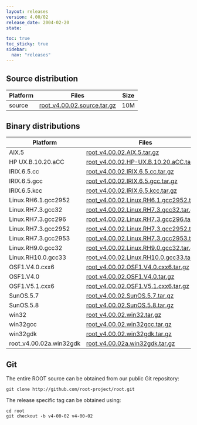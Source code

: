 ```yaml
---
layout: releases
version: 4.00/02
release_date: 2004-02-20
state:

toc: true
toc_sticky: true
sidebar:
  nav: "releases"
---
```



## Source distribution

| Platform       | Files | Size |
|-----------|-------|-----|
| source | [root_v4.00.02.source.tar.gz](https://root.cern.ch/download/root_v4.00.02.source.tar.gz) |  10M |


## Binary distributions

| Platform       | Files | Size |
|-----------|-------|-----|
| AIX.5 | [root_v4.00.02.AIX.5.tar.gz](https://root.cern.ch/download/root_v4.00.02.AIX.5.tar.gz) |  19M |
| HP UX.B.10.20.aCC | [root_v4.00.02.HP-UX.B.10.20.aCC.tar.gz](https://root.cern.ch/download/root_v4.00.02.HP-UX.B.10.20.aCC.tar.gz) |  22M |
| IRIX.6.5.cc | [root_v4.00.02.IRIX.6.5.cc.tar.gz](https://root.cern.ch/download/root_v4.00.02.IRIX.6.5.cc.tar.gz) |  19M |
| IRIX.6.5.gcc | [root_v4.00.02.IRIX.6.5.gcc.tar.gz](https://root.cern.ch/download/root_v4.00.02.IRIX.6.5.gcc.tar.gz) |  20M |
| IRIX.6.5.kcc | [root_v4.00.02.IRIX.6.5.kcc.tar.gz](https://root.cern.ch/download/root_v4.00.02.IRIX.6.5.kcc.tar.gz) |  18M |
| Linux.RH6.1.gcc2952 | [root_v4.00.02.Linux.RH6.1.gcc2952.tar.gz](https://root.cern.ch/download/root_v4.00.02.Linux.RH6.1.gcc2952.tar.gz) |  17M |
| Linux.RH7.3.gcc32 | [root_v4.00.02.Linux.RH7.3.gcc32.tar.gz](https://root.cern.ch/download/root_v4.00.02.Linux.RH7.3.gcc32.tar.gz) |  16M |
| Linux.RH7.3.gcc296 | [root_v4.00.02.Linux.RH7.3.gcc296.tar.gz](https://root.cern.ch/download/root_v4.00.02.Linux.RH7.3.gcc296.tar.gz) |  18M |
| Linux.RH7.3.gcc2952 | [root_v4.00.02.Linux.RH7.3.gcc2952.tar.gz](https://root.cern.ch/download/root_v4.00.02.Linux.RH7.3.gcc2952.tar.gz) |  17M |
| Linux.RH7.3.gcc2953 | [root_v4.00.02.Linux.RH7.3.gcc2953.tar.gz](https://root.cern.ch/download/root_v4.00.02.Linux.RH7.3.gcc2953.tar.gz) |  17M |
| Linux.RH9.0.gcc32 | [root_v4.00.02.Linux.RH9.0.gcc32.tar.gz](https://root.cern.ch/download/root_v4.00.02.Linux.RH9.0.gcc32.tar.gz) |  14M |
| Linux.RH10.0.gcc33 | [root_v4.00.02.Linux.RH10.0.gcc33.tar.gz](https://root.cern.ch/download/root_v4.00.02.Linux.RH10.0.gcc33.tar.gz) |  13M |
| OSF1.V4.0.cxx6 | [root_v4.00.02.OSF1.V4.0.cxx6.tar.gz](https://root.cern.ch/download/root_v4.00.02.OSF1.V4.0.cxx6.tar.gz) |  18M |
| OSF1.V4.0 | [root_v4.00.02.OSF1.V4.0.tar.gz](https://root.cern.ch/download/root_v4.00.02.OSF1.V4.0.tar.gz) |  21M |
| OSF1.V5.1.cxx6 | [root_v4.00.02.OSF1.V5.1.cxx6.tar.gz](https://root.cern.ch/download/root_v4.00.02.OSF1.V5.1.cxx6.tar.gz) |  18M |
| SunOS.5.7 | [root_v4.00.02.SunOS.5.7.tar.gz](https://root.cern.ch/download/root_v4.00.02.SunOS.5.7.tar.gz) |  20M |
| SunOS.5.8 | [root_v4.00.02.SunOS.5.8.tar.gz](https://root.cern.ch/download/root_v4.00.02.SunOS.5.8.tar.gz) |  19M |
| win32 | [root_v4.00.02.win32.tar.gz](https://root.cern.ch/download/root_v4.00.02.win32.tar.gz) |  16M |
| win32gcc | [root_v4.00.02.win32gcc.tar.gz](https://root.cern.ch/download/root_v4.00.02.win32gcc.tar.gz) |  20M |
| win32gdk | [root_v4.00.02.win32gdk.tar.gz](https://root.cern.ch/download/root_v4.00.02.win32gdk.tar.gz) |  16M |
| root_v4.00.02a.win32gdk | [root_v4.00.02a.win32gdk.tar.gz](https://root.cern.ch/download/root_v4.00.02a.win32gdk.tar.gz) |  16M |


## Git
The entire ROOT source can be obtained from our public Git repository:

~~~
git clone http://github.com/root-project/root.git
~~~
The release specific tag can be obtained using:
~~~
cd root
git checkout -b v4-00-02 v4-00-02
~~~

